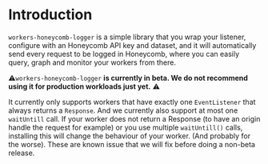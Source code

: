 # Introduction

`workers-honeycomb-logger` is a simple library that you wrap your listener, configure with an Honeycomb API key and dataset, and it will automatically send every request to be logged in Honeycomb, where you can easily query, graph and monitor your workers from there.

⚠️`workers-honeycomb-logger` **is currently in beta. We do not recommend using it for production workloads just yet.** ⚠️

It currently only supports workers that have exactly one `EventListener` that always returns a `Response`. And we currently also support at most one `waitUntill` call. If your worker does not return a Response (to have an origin handle the request for example) or you use multiple `waitUntill()` calls, installing this will change the behaviour of your worker. (And probably for the worse). These are known issue that we will fix before doing a non-beta release.
